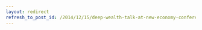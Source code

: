 ```yaml
---
layout: redirect
refresh_to_post_id: /2014/12/15/deep-wealth-talk-at-new-economy-conference
---
```

